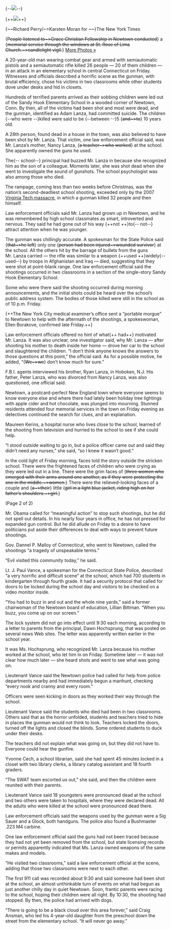 {--![](http://graphics8.nytimes.com/images/2012/12/15/nyregion/15shooting5_span/15shooting5_span-articleLarge.jpg)--}

{++![](http://graphics8.nytimes.com/images/2012/12/15/nyregion/15shooting6_span/15shooting6_span-articleLarge.jpg)++}

{~~Richard Perry/~>Karsten Moran for ~~}The New York Times

{~~People listened to~>Grace Christian Fellowship in Newtown conducted~~} a {~~memorial service through the windows at St. Rose of Lima Church.~>candlelight vigil.~~} [More Photos »](http://www.nytimes.com/slideshow/2012/12/14/nyregion/20121215_SHOOTING_GOBIG.html)

A 20-year-old man wearing combat gear and armed with semiautomatic pistols and a semiautomatic rifle killed 26 people — 20 of them children — in an attack in an elementary school in central Connecticut on Friday. Witnesses and officials described a horrific scene as the gunman, with brutal efficiency, chose his victims in two classrooms while other students dove under desks and hid in closets.

Hundreds of terrified parents arrived as their sobbing children were led out of the Sandy Hook Elementary School in a wooded corner of Newtown, Conn. By then, all of the victims had been shot and most were dead, and the gunman, identified as Adam Lanza, had committed suicide. The children {--who were --}killed were said to be {--between --}5 {~~and~>to~~} 10 years old.

A 28th person, found dead in a house in the town, was also believed to have been shot by Mr. Lanza. That victim, one law enforcement official said, was Mr. Lanza’s mother, Nancy Lanza, {~~a teacher~>who worked~~} at the school. She apparently owned the guns he used.

The{-- school--} principal had buzzed Mr. Lanza in because she recognized him as the son of a colleague. Moments later, she was shot dead when she went to investigate the sound of gunshots. The school psychologist was also among those who died.

The rampage, coming less than two weeks before Christmas, was the nation’s second-deadliest school shooting, exceeded only by the 2007 [Virginia Tech massacre](http://www.governor.virginia.gov/tempcontent/techpanelreport.cfm), in which a gunman killed 32 people and then himself.

Law enforcement officials said Mr. Lanza had grown up in Newtown, and he was remembered by high school classmates as smart, introverted and nervous. They said he had gone out of his way {++not ++}to{-- not--} attract attention when he was younger.

The gunman was chillingly accurate. A spokesman for the State Police said {~~that~>he left~~} only one {~~person had been injured~>wounded survivor~~} at the school. All the others hit by the barrage of bullets from the guns Mr. Lanza carried — the rifle was similar to a weapon {++used ++}widely{-- used--} by troops in Afghanistan and Iraq — died, suggesting that they were shot at point-blank range. One law enforcement official said the shootings occurred in two classrooms in a section of the single-story Sandy Hook Elementary School.

Some who were there said the shooting occurred during morning announcements, and the initial shots could be heard over the school’s public address system. The bodies of those killed were still in the school as of 10 p.m. Friday.

{++The New York City medical examiner’s office sent a “portable morgue” to Newtown to help with the aftermath of the shootings, a spokeswoman, Ellen Borakove, confirmed late Friday.++}

Law enforcement officials offered no hint of what{++ had++} motivated Mr. Lanza. It was also unclear, one investigator said, why Mr. Lanza — after shooting his mother to death inside her home — drove her car to the school and slaughtered the children. “I don’t think anyone knows the answers to those questions at this point,” the official said. As for a possible motive, he added, “{~~We~>we~~} don’t know much for sure.”

F.B.I. agents interviewed his brother, Ryan Lanza, in Hoboken, N.J. His father, Peter Lanza, who was divorced from Nancy Lanza, was also questioned, one official said.

Newtown, a postcard-perfect New England town where everyone seems to know everyone else and where there had lately been holiday tree lightings with apple cider and hot chocolate, was plunged into mourning. Stunned residents attended four memorial services in the town on Friday evening as detectives continued the search for clues, and an explanation.

Maureen Kerins, a hospital nurse who lives close to the school, learned of the shooting from television and hurried to the school to see if she could help.

“I stood outside waiting to go in, but a police officer came out and said they didn’t need any nurses,” she said, “so I knew it wasn’t good.”

In the cold light of Friday morning, faces told the story outside the stricken school. There were the frightened faces of children who were crying as they were led out in a line. There were the grim faces of {~~three women who emerged with their arms around one another, as if they were protecting the one in the middle.~>women.~~} There were the relieved-looking faces of a couple and {~~a~>their~~} little {~~girl in a light blue jacket, riding high on her father’s shoulders.~>girl.~~}

(Page 2 of 2)

Mr. Obama called for “meaningful action” to stop such shootings, but he did not spell out details. In his nearly four years in office, he has not pressed for expanded gun control. But he did allude on Friday to a desire to have politicians put aside their differences to deal with ways to prevent future shootings.

Gov. Dannel P. Malloy of Connecticut, who went to Newtown, called the shootings “a tragedy of unspeakable terms.”

“Evil visited this community today,” he said.

Lt. J. Paul Vance, a spokesman for the Connecticut State Police, described “a very horrific and difficult scene” at the school, which had 700 students in kindergarten through fourth grade. It had a security protocol that called for doors to be locked during the school day and visitors to be checked on a video monitor inside.

“You had to buzz in and out and the whole nine yards,” said a former chairwoman of the Newtown board of education, Lillian Bittman. “When you buzz, you come up on our screen.”

The lock system did not go into effect until 9:30 each morning, according to a letter to parents from the principal, Dawn Hochsprung, that was posted on several news Web sites. The letter was apparently written earlier in the school year.

It was Ms. Hochsprung, who recognized Mr. Lanza because his mother worked at the school, who let him in on Friday. Sometime later — it was not clear how much later — she heard shots and went to see what was going on.

Lieutenant Vance said the Newtown police had called for help from police departments nearby and had immediately begun a manhunt, checking “every nook and cranny and every room.”

Officers were seen kicking in doors as they worked their way through the school.

Lieutenant Vance said the students who died had been in two classrooms. Others said that as the horror unfolded, students and teachers tried to hide in places the gunman would not think to look. Teachers locked the doors, turned off the lights and closed the blinds. Some ordered students to duck under their desks.

The teachers did not explain what was going on, but they did not have to. Everyone could hear the gunfire.

Yvonne Cech, a school librarian, said she had spent 45 minutes locked in a closet with two library clerks, a library catalog assistant and 18 fourth graders.

“The SWAT team escorted us out,” she said, and then the children were reunited with their parents.

Lieutenant Vance said 18 youngsters were pronounced dead at the school and two others were taken to hospitals, where they were declared dead. All the adults who were killed at the school were pronounced dead there.

Law enforcement officials said the weapons used by the gunman were a Sig Sauer and a Glock, both handguns. The police also found a Bushmaster .223 M4 carbine.

One law enforcement official said the guns had not been traced because they had not yet been removed from the school, but state licensing records or permits apparently indicated that Ms. Lanza owned weapons of the same makes and models.

“He visited two classrooms,” said a law enforcement official at the scene, adding that those two classrooms were next to each other.

The first 911 call was recorded about 9:30 and said someone had been shot at the school, an almost unthinkable turn of events on what had begun as just another chilly day in quiet Newtown. Soon, frantic parents were racing to the school, hoping their children were all right. By 10:30, the shooting had stopped. By then, the police had arrived with dogs.

“There is going to be a black cloud over this area forever,” said Craig Ansman, who led his 4-year-old daughter from the preschool down the street from the elementary school. “It will never go away.”
